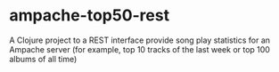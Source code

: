 ampache-top50-rest
==================

A Clojure project to a REST interface provide song play statistics for an Ampache server (for example, top 10 tracks of the last week or top 100 albums of all time)
